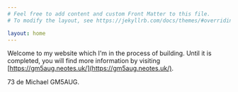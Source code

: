 ```yaml
---
# Feel free to add content and custom Front Matter to this file.
# To modify the layout, see https://jekyllrb.com/docs/themes/#overriding-theme-defaults

layout: home
---
```


Welcome to my website which I'm in the process of building. Until it is completed, you will find more information by visiting [https://gm5aug.neotes.uk/](https://gm5aug.neotes.uk/).

73 de Michael GM5AUG.
